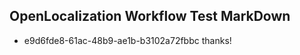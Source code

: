 ## OpenLocalization Workflow Test MarkDown
* e9d6fde8-61ac-48b9-ae1b-b3102a72fbbc thanks!

<!--HONumber=Aug16_HO2-->


